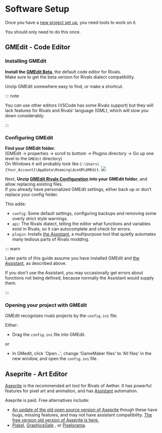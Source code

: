 # Software Setup

Once you have a [new project set up](/workshop_guide/quickstart/project_setup), you need tools to work on it.

You should only need to do this once.

## GMEdit - Code Editor

### Installing GMEdit

**Install the [GMEdit Beta](https://yellowafterlife.itch.io/gmedit)**, the default code editor for Rivals.  \
Make sure to get the beta version for Rivals dialect compatibility.

Unzip GMEdit somewhere easy to find, or make a shortcut.

::: note

You *can* use other editors (VSCode has some Rivals support) but they will lack features for Rivals and Rivals'
language (GML), which will slow you down considerably.

:::

### Configuring GMEdit

**Find your GMEdit folder.**  
(GMEdit -> properties -> scroll to bottom -> Plugins directory -> Go up one level to the `GMEdit` directory)  
On Windows it will probably look like `C:\Users\{Your_Account}\AppData\Roaming\AceGM\GMEdit`.
![](https://i.gyazo.com/022f077d0e9b2a9fe38a9efe3b9d75e9.png)

Next, **Unzip
[GMEdit Rivals Configuration](https://github.com/Rivals-Workshop-Community-Projects/GMEdit-rivals-config/releases/latest/download/GMEdit-rivals-config.zip)
into your GMEdit folder**, and allow replacing existing files.  
If you already have personalized GMEdit settings, either back up or don't replace your config folder.

This adds:

- `config`: Some default settings, configuring backups and removing some overly strict style warnings.
- `api`: The Rivals dialect, telling the editor what functions and variables exist in Rivals, so it can autocomplete and
  check for errors.
- `plugin`: Installs [the Assistant](/assistant), a multipurpose tool that quietly automates many tedious parts of
  Rivals modding.

::: warn

Later parts of this guide assume you have installed GMEdit and [the Assistant](/assistant), as described above.

If you don't use the Assistant, you may occasionally get errors about functions not being defined, because normally the Assistant would supply them.

:::

### Opening your project with GMEdit

GMEdit recognizes rivals projects by the `config.ini` file.

Either:
- Drag the `config.ini` file into GMEdit.

or
- In GMedit, click 'Open...', change 'GameMaker files' to 'All files' in the new window, and open the `config.ini` file.
## Aseprite - Art Editor

[Aseprite](https://new.isthereanydeal.com/game/aseprite/info/) is the recommended art tool for Rivals of Aether. It has
powerful features for pixel art and animation, and has [Assistant](/assistant) automation.

Aseprite is paid. Free alternatives include:

- [An update of the old open source version of Aseprite](https://libresprite.github.io/) though these have bugs, missing features, and may
  not have assistant compatibility. [The free version old version of Aseprite is here.](https://www.aseprite.org/older-versions/)
- [Piskel](https://www.piskelapp.com/), [GraphicsGale](https://graphicsgale.com/us/)
  , or [Pixelorama](https://orama-interactive.itch.io/pixelorama).

